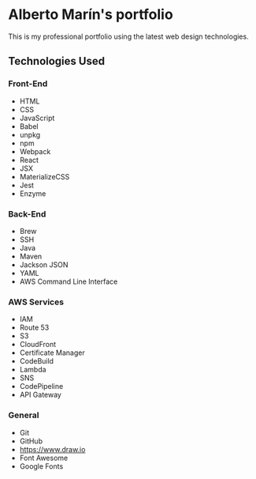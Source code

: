 # Alberto Marín's portfolio

This is my professional portfolio using the latest web design technologies.

## Technologies Used

### Front-End
* HTML
* CSS
* JavaScript
* Babel
* unpkg
* npm
* Webpack
* React
* JSX
* MaterializeCSS
* Jest
* Enzyme

### Back-End
* Brew
* SSH
* Java
* Maven
* Jackson JSON
* YAML
* AWS Command Line Interface

### AWS Services
* IAM
* Route 53
* S3
* CloudFront
* Certificate Manager
* CodeBuild
* Lambda
* SNS
* CodePipeline
* API Gateway

### General
* Git
* GitHub
* https://www.draw.io
* Font Awesome
* Google Fonts
